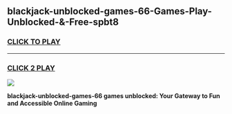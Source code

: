 
## blackjack-unblocked-games-66-Games-Play-Unblocked-&-Free-spbt8
<h3>
<a href="https://premium76.site?title=blackjack-unblocked-games-66&ref=24A">CLICK TO PLAY</a></h3>
<hr>

<h3>
<a href="https://premium76.site?title=blackjack-unblocked-games-66&ref=24A">CLICK 2 PLAY</a>
  
</h3>

<a href="https://premium76.site?title=blackjack-unblocked-games-66&ref=24A"><img src="https://clearcache.store/games.png"></a>


**blackjack-unblocked-games-66 games unblocked: Your Gateway to Fun and Accessible Online Gaming**
